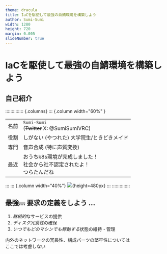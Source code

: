 ```yaml
---
theme: dracula
title: IaCを駆使して最強の自鯖環境を構築しよう
author: Sumi-Sumi
width: 1280
height: 720
margin: 0.005
slideNumber: true
---
```


# IaCを駆使して最強の自鯖環境を構築しよう

## 自己紹介

:::::::::::::: {.columns}
::: {.column width="60%" }

|      |                                                                                |
| ---- | ------------------------------------------------------------------------------ |
| 名前 | `Sumi-Sumi` <br> (~~Twitter~~ X: @SumiSumiVRC)                                 |
| 役割 | しがない (やつれた) 大学院生/ときどきメイド                                    |
| 専門 | 音声合成 (特に声質変換)                                                        |
| 最近 | おうちk8s環境が完成しました！<br> 社会から社不認定されたよ！ <br> つらたんだね |

:::
::: {.column width="40%"}
![](./figs/VRChat_2023-11-03_12-47-08.040_1080x1920.jpg){height=480px}
:::
::::::::::::::

## ~~最強...~~ 要求の定義をしよう ...

1. *継続的*なサービスの提供
2. *ディスク冗長性*の確保
3. *いつでもどのマシンでも稼動する*状態の維持・管理

内外のネットワークの冗長性、構成パーツの堅牢性については<br>ここでは考慮しない

